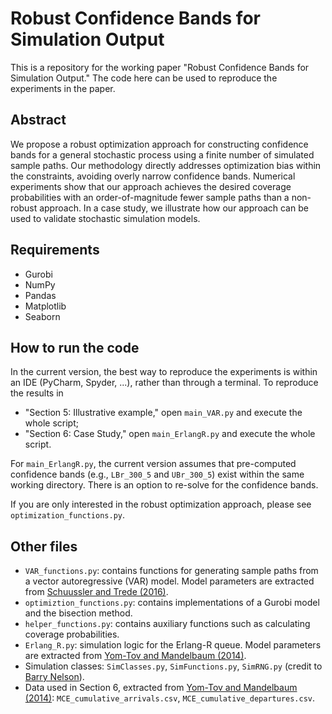 # Robust Confidence Bands for Simulation Output

This is a repository for the working paper "Robust Confidence Bands for Simulation Output." The code here can be used to reproduce the experiments in the paper.

## Abstract
We propose a robust optimization approach for constructing confidence bands for a general stochastic process using a finite number of simulated sample paths. Our methodology directly addresses optimization bias within the constraints, avoiding overly narrow confidence bands. Numerical experiments show that our approach achieves the desired coverage probabilities with an order-of-magnitude fewer sample paths than a non-robust approach. In a case study, we illustrate how our approach can be used to validate stochastic simulation models. 

## Requirements
- Gurobi
- NumPy
- Pandas
- Matplotlib
- Seaborn

## How to run the code
In the current version, the best way to reproduce the experiments is within an IDE (PyCharm, Spyder, ...), rather than through a terminal. To reproduce the results in
- "Section 5: Illustrative example," open `main_VAR.py` and execute the whole script;
- "Section 6: Case Study," open `main_ErlangR.py` and execute the whole script.

For `main_ErlangR.py`, the current version assumes that pre-computed confidence bands (e.g., `LBr_300_5` and `UBr_300_5`) exist within the same working directory. There is an option to re-solve for the confidence bands.

If you are only interested in the robust optimization approach, please see `optimization_functions.py`.

## Other files
- `VAR_functions.py`: contains functions for generating sample paths from a vector autoregressive (VAR) model. Model parameters are extracted from [Schuussler and Trede (2016)](https://www.sciencedirect.com/science/article/abs/pii/S0165176516302178).
- `optimiztion_functions.py`: contains implementations of a Gurobi model and the bisection method.
- `helper_functions.py`: contains auxiliary functions such as calculating coverage probabilities.
- `Erlang_R.py`: simulation logic for the Erlang-R queue. Model parameters are extracted from [Yom-Tov and Mandelbaum (2014)](https://pubsonline-informs-org.myaccess.library.utoronto.ca/doi/abs/10.1287/msom.2013.0474).
- Simulation classes: `SimClasses.py`, `SimFunctions.py`, `SimRNG.py` (credit to [Barry Nelson](https://www.mccormick.northwestern.edu/research-faculty/directory/profiles/nelson-barry.html)).
- Data used in Section 6, extracted from [Yom-Tov and Mandelbaum (2014)](https://pubsonline-informs-org.myaccess.library.utoronto.ca/doi/abs/10.1287/msom.2013.0474): `MCE_cumulative_arrivals.csv`, `MCE_cumulative_departures.csv`.
